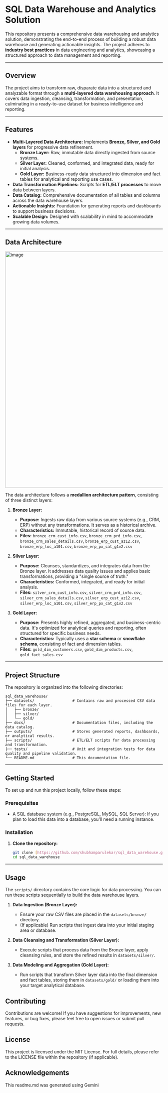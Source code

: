 # SQL Data Warehouse and Analytics Solution

This repository presents a comprehensive data warehousing and analytics solution, demonstrating the end-to-end process of building a robust data warehouse and generating actionable insights. The project adheres to **industry best practices** in data engineering and analytics, showcasing a structured approach to data management and reporting.

---

## Overview

The project aims to transform raw, disparate data into a structured and analyzable format through a **multi-layered data warehousing approach**. It covers data ingestion, cleansing, transformation, and presentation, culminating in a ready-to-use dataset for business intelligence and reporting.

---

## Features

* **Multi-Layered Data Architecture:** Implements **Bronze, Silver, and Gold layers** for progressive data refinement.
    * **Bronze Layer:** Raw, immutable data directly ingested from source systems.
    * **Silver Layer:** Cleaned, conformed, and integrated data, ready for initial analysis.
    * **Gold Layer:** Business-ready data structured into dimension and fact tables for analytical and reporting use cases.
* **Data Transformation Pipelines:** Scripts for **ETL/ELT processes** to move data between layers.
* **Data Catalog:** Comprehensive documentation of all tables and columns across the data warehouse layers.
* **Actionable Insights:** Foundation for generating reports and dashboards to support business decisions.
* **Scalable Design:** Designed with scalability in mind to accommodate growing data volumes.

---

## Data Architecture

<img width="1564" height="753" alt="image" src="https://github.com/user-attachments/assets/9ad91769-7ac1-4eca-88da-0e73bbee34ce" />

The data architecture follows a **medallion architecture pattern**, consisting of three distinct layers:

1.  **Bronze Layer:**
    * **Purpose:** Ingests raw data from various source systems (e.g., CRM, ERP) without any transformations. It serves as a historical archive.
    * **Characteristics:** Immutable, historical record of source data.
    * **Files:** `bronze_crm_cust_info.csv`, `bronze_crm_prd_info.csv`, `bronze_crm_sales_details.csv`, `bronze_erp_cust_az12.csv`, `bronze_erp_loc_a101.csv`, `bronze_erp_px_cat_g1v2.csv`

2.  **Silver Layer:**
    * **Purpose:** Cleanses, standardizes, and integrates data from the Bronze layer. It addresses data quality issues and applies basic transformations, providing a "single source of truth."
    * **Characteristics:** Conformed, integrated, and ready for initial analysis.
    * **Files:** `silver_crm_cust_info.csv`, `silver_crm_prd_info.csv`, `silver_crm_sales_details.csv`, `silver_erp_cust_az12.csv`, `silver_erp_loc_a101.csv`, `silver_erp_px_cat_g1v2.csv`

3.  **Gold Layer:**
    * **Purpose:** Presents highly refined, aggregated, and business-centric data. It's optimized for analytical queries and reporting, often structured for specific business needs.
    * **Characteristics:** Typically uses a **star schema** or **snowflake schema**, consisting of fact and dimension tables.
    * **Files:** `gold_dim_customers.csv`, `gold_dim_products.csv`, `gold_fact_sales.csv`

---

## Project Structure

The repository is organized into the following directories:


```
sql_data_warehouse/
├── datasets/                 # Contains raw and processed CSV data files for each layer.
│   ├── bronze/
│   ├── silver/
│   └── gold/
├── docs/                     # Documentation files, including the data catalog.
├── outputs/                  # Stores generated reports, dashboards, or analytical results.
├── scripts/                  # ETL/ELT scripts for data processing and transformation.
├── tests/                    # Unit and integration tests for data quality and pipeline validation.
└── README.md                 # This documentation file.
```

---

## Getting Started

To set up and run this project locally, follow these steps:

### Prerequisites

* A SQL database system (e.g., PostgreSQL, MySQL, SQL Server): If you plan to load this data into a database, you'll need a running instance.

### Installation

1.  **Clone the repository:**
    ```bash
    git clone [https://github.com/shubhamparulekar/sql_data_warehouse.git](https://github.com/shubhamparulekar/sql_data_warehouse.git)
    cd sql_data_warehouse
    ```

---

## Usage

The `scripts/` directory contains the core logic for data processing. You can run these scripts sequentially to build the data warehouse layers.

1.  **Data Ingestion (Bronze Layer):**
    * Ensure your raw CSV files are placed in the `datasets/bronze/` directory.
    * (If applicable) Run scripts that ingest data into your initial staging area or database.

2.  **Data Cleansing and Transformation (Silver Layer):**
    * Execute scripts that process data from the Bronze layer, apply cleansing rules, and store the refined results in `datasets/silver/`.

3.  **Data Modeling and Aggregation (Gold Layer):**
    * Run scripts that transform Silver layer data into the final dimension and fact tables, storing them in `datasets/gold/` or loading them into your target analytical database.


## Contributing

Contributions are welcome! If you have suggestions for improvements, new features, or bug fixes, please feel free to open issues or submit pull requests.

## License

This project is licensed under the MIT License. For full details, please refer to the LICENSE file within the repository (if applicable).

## Acknowledgements

This readme.md was generated using Gemini

